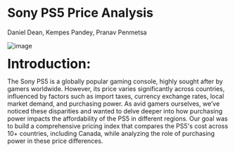# Sony PS5 Price Analysis
Daniel Dean, Kempes Pandey, Pranav Penmetsa

![image](https://github.com/user-attachments/assets/236569b6-dd23-46af-a8a0-c1394cc286eb)

<strong><span style="font-size:30px;">Introduction:</span></strong>

The Sony PS5 is a globally popular gaming console, highly sought after by gamers worldwide. However, its price varies significantly across countries, influenced by factors such as import taxes, currency exchange rates, local market demand, and purchasing power. As avid gamers ourselves, we’ve noticed these disparities and wanted to delve deeper into how purchasing power impacts the affordability of the PS5 in different regions. Our goal was to build a comprehensive pricing index that compares the PS5's cost across 10+ countries, including Canada, while analyzing the role of purchasing power in these price differences.

